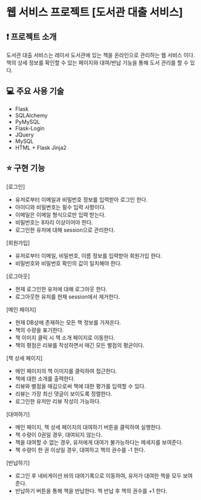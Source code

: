 # 웹 서비스 프로젝트 [도서관 대출 서비스]

## ❗️ 프로젝트 소개
도서관 대출 서비스는 레이서 도서관에 있는 책을 온라인으로 관리하는 웹 서비스 이다. <br>
책의 상세 정보를 확인할 수 있는 페이지와 대여/반납 기능을 통해 도서 관리를 할 수 있다. 

## 💻 주요 사용 기술
- Flask
- SQLAlchemy
- PyMySQL
- Flask-Login
- JQuery
- MySQL
- HTML + Flask Jinja2

## ⭐️ 구현 기능
[로그인]
- 유저로부터 이메일과 비밀번호 정보를 입력받아 로그인 한다.
- 아이디와 비밀번호는 필수 입력 사항이다.
- 이메일은 이메일 형식으로만 입력 받는다.
- 비밀번호는 8자리 이상이어야 한다. 
- 로그인한 유저에 대해 session으로 관리한다.

[회원가입]
- 유저로부터 이메일, 비밀번호, 이름 정보를 입력받아 회원가입 한다. 
- 비밀번호와 비밀번호 확인의 값이 일치해야 한다. 

[로그아웃]
- 현재 로그인한 유저에 대해 로그아웃 한다. 
- 로그아웃한 유저를 현재 session에서 제거한다. 

[메인 페이지]
- 현재 DB상에 존재하는 모든 책 정보를 가져온다.
- 책의 수량을 표기한다.
- 책 이미지 클릭 시 책 소개 페이지로 이동한다. 
- 책의 평점은 리뷰를 작성하면서 매긴 모든 별점의 평균이다.

[책 상세 페이지]
- 메인 페이지의 책 이미지를 클릭하여 접근한다. 
- 책에 대한 소개를 출력한다. 
- 리뷰와 별점을 매김으로써 책에 대한 평가를 입력할 수 있다. 
- 리뷰는 가장 최신 댓글이 보이도록 정렬한다.
- 로그인한 유저만 리뷰 작성이 가능하다.

[대여하기]
- 메인 페이지, 책 상세 페이지의 대여하기 버튼을 클릭하여 실행한다.
- 책 수량이 0권일 경우, 대여되지 않는다. 
- 책을 대여할 수 없는 경우, 유저에게 대여가 불가능하다는 메세지를 보여준다. 
- 책 수량이 한 권 이상일 경우, 대여하고 책의 권수를 -1 한다.

[반납하기]
- 로그인 후 네비게이션 바의 대여기록으로 이동하여, 유저가 대여한 책을 모두 보여준다.
- 반납하기 버튼을 통해 책을 반납한다. 책 반납 후 책의 권수를 +1 한다. 
